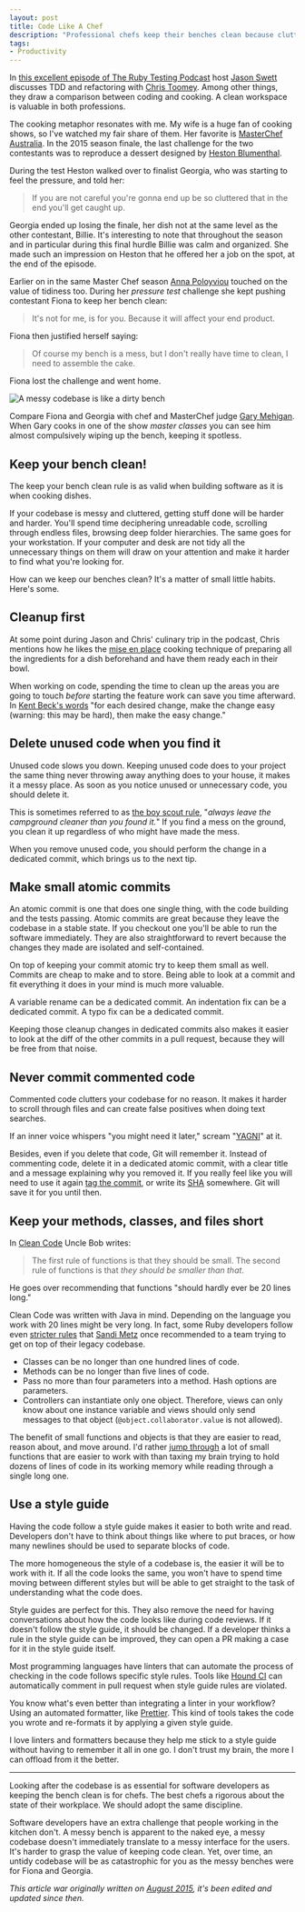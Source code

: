 ```yaml
---
layout: post
title: Code Like A Chef
description: "Professional chefs keep their benches clean because clutter will get in the way of their work. Software developers should do the same."
tags:
- Productivity
---
```


In [this excellent episode of The Ruby Testing Podcast](http://www.rubytestingpodcast.com/chris-toomey) host [Jason Swett](https://www.codewithjason.com/start-here/) discusses TDD and refactoring with [Chris Toomey](https://ctoomey.com/).
Among other things, they draw a comparison between coding and cooking.
A clean workspace is valuable in both professions.

The cooking metaphor resonates with me.
My wife is a huge fan of cooking shows, so I've watched my fair share of them.
Her favorite is [MasterChef Australia](https://tenplay.com.au/channel-ten/masterchef).
In the 2015 season finale, the last challenge for the two contestants was to reproduce a dessert designed by [Heston Blumenthal](https://en.wikipedia.org/wiki/Heston_Blumenthal).

During the test Heston walked over to finalist Georgia, who was starting to feel the pressure, and told her:

> If you are not careful you're gonna end up be so cluttered that in the end you'll get caught up.

Georgia ended up losing the finale, her dish not at the same level as the other contestant, Billie.
It's interesting to note that throughout the season and in particular during this final hurdle Billie was calm and organized.
She made such an impression on Heston that he offered her a job on the spot, at the end of the episode.

Earlier on in the same Master Chef season [Anna Poloyviou](http://annapolyviou.com/) touched on the value of tidiness too.
During her _pressure test_ challenge she kept pushing contestant Fiona to keep her bench clean:

> It's not for me, is for you. Because it will affect your end product. 

Fiona then justified herself saying:

> Of course my bench is a mess, but I don't really have time to clean, I need to assemble the cake.

Fiona lost the challenge and went home.

![A messy codebase is like a dirty bench](https://s3.amazonaws.com/mokacoding/2015-08-04-dirty-bench.png)

Compare Fiona and Georgia with chef and MasterChef judge [Gary Mehigan](https://en.wikipedia.org/wiki/Gary_Mehigan). 
When Gary cooks in one of the show _master classes_ you can see him almost compulsively wiping up the bench, keeping it spotless. 

## Keep your bench clean!

The keep your bench clean rule is as valid when building software as it is when cooking dishes.

If your codebase is messy and cluttered, getting stuff done will be harder and harder.
You'll spend time deciphering unreadable code, scrolling through endless files, browsing deep folder hierarchies.
The same goes for your workstation.
If your computer and desk are not tidy all the unnecessary things on them will draw on your attention and make it harder to find what you're looking for.

How can we keep our benches clean? It's a matter of small little habits. Here's some.

## Cleanup first

At some point during Jason and Chris' culinary trip in the podcast, Chris mentions how he likes the [mise en place](https://en.wikipedia.org/wiki/Mise_en_place) cooking technique of preparing all the ingredients for a dish beforehand and have them ready each in their bowl.

When working on code, spending the time to clean up the areas you are going to touch _before_ starting the feature work can save you time afterward. In [Kent Beck's words](https://twitter.com/KentBeck/status/250733358307500032) "for each desired change, make the change easy (warning: this may be hard), then make the easy change."

## Delete unused code when you find it

Unused code slows you down.
Keeping unused code does to your project the same thing never throwing away anything does to your house, it makes it a messy place.
As soon as you notice unused or unnecessary code, you should delete it.

This is sometimes referred to as [the boy scout rule](http://programmer.97things.oreilly.com/wiki/index.php/The_Boy_Scout_Rule), "_always leave the campground cleaner than you found it._"
If you find a mess on the ground, you clean it up regardless of who might have made the mess.

When you remove unused code, you should perform the change in a dedicated commit, which brings us to the next tip.

## Make small atomic commits

An atomic commit is one that does one single thing, with the code building and the tests passing.
Atomic commits are great because they leave the codebase in a stable state.
If you checkout one you'll be able to run the software immediately.
They are also straightforward to revert because the changes they made are isolated and self-contained.

On top of keeping your commit atomic try to keep them small as well.
Commits are cheap to make and to store.
Being able to look at a commit and fit everything it does in your mind is much more valuable.

A variable rename can be a dedicated commit.
An indentation fix can be a dedicated commit.
A typo fix can be a dedicated commit.

Keeping those cleanup changes in dedicated commits also makes it easier to look at the diff of the other commits in a pull request, because they will be free from that noise.

## Never commit commented code

Commented code clutters your codebase for no reason.
It makes it harder to scroll through files and can create false positives when doing text searches.

If an inner voice whispers "you might need it later," scream "[YAGNI](https://en.wikipedia.org/wiki/You_aren%27t_gonna_need_it)" at it.

Besides, even if you delete that code, Git will remember it.
Instead of commenting code, delete it in a dedicated atomic commit, with a clear title and a message explaining why you removed it.
If you really feel like you will need to use it again [tag the commit](https://git-scm.com/book/en/v2/Git-Basics-Tagging), or write its [SHA](https://schacon.github.io/gitbook/1_the_git_object_model.html) somewhere.
Git will save it for you until then.

## Keep your methods, classes, and files short

In [Clean Code](https://geni.us/cz8vB5) Uncle Bob writes:

> The first rule of functions is that they should be small. The second rule of functions is that _they should be smaller than that_.

He goes over recommending that functions "should hardly ever be 20 lines long."

Clean Code was written with Java in mind.
Depending on the language you work with 20 lines might be very long. 
In fact, some Ruby developers follow even [stricter rules](https://robots.thoughtbot.com/sandi-metz-rules-for-developers) that [Sandi Metz](http://www.sandimetz.com/) once recommended to a team trying to get on top of their legacy codebase.

- Classes can be no longer than one hundred lines of code.
- Methods can be no longer than five lines of code.
- Pass no more than four parameters into a method. Hash options are parameters.
- Controllers can instantiate only one object. Therefore, views can only know about one instance variable and views should only send messages to that object (`@object.collaborator.value` is not allowed).

The benefit of small functions and objects is that they are easier to read, reason about, and move around.
I'd rather [jump through](http://xcodetips.com/tips/ctrl-cmd-j-jump-to-definition.html) a lot of small functions that are easier to work with than taxing my brain trying to hold dozens of lines of code in its working memory while reading through a single long one.

## Use a style guide

Having the code follow a style guide makes it easier to both write and read. Developers don't have to think about things like where to put braces, or how many newlines should be used to separate blocks of code.

The more homogeneous the style of a codebase is, the easier it will be to work with it.
If all the code looks the same, you won't have to spend time moving between different styles but will be able to get straight to the task of understanding what the code does.

Style guides are perfect for this.
They also remove the need for having conversations about how the code looks like during code reviews.
If it doesn't follow the style guide, it should be changed.
If a developer thinks a rule in the style guide can be improved, they can open a PR making a case for it in the style guide itself.

Most programming languages have linters that can automate the process of checking in the code follows specific style rules.
Tools like [Hound CI](https://www.houndci.com/) can automatically comment in pull request when style guide rules are violated.

You know what's even better than integrating a linter in your workflow?
Using an automated formatter, like [Prettier](https://prettier.io/). 
This kind of tools takes the code you wrote and re-formats it by applying a given style guide.

I love linters and formatters because they help me stick to a style guide without having to remember it all in one go. 
I don't trust my brain, the more I can offload from it the better.

---

Looking after the codebase is as essential for software developers as keeping the bench clean is for chefs.
The best chefs a rigorous about the state of their workplace.
We should adopt the same discipline.

Software developers have an extra challenge that people working in the kitchen don't.
A messy bench is apparent to the naked eye, a messy codebase doesn't immediately translate to a messy interface for the users.
It's harder to grasp the value of keeping code clean.
Yet, over time, an untidy codebase will be as catastrophic for you as the messy benches were for Fiona and Georgia.

_This article war originally written on [August 2015](https://www.mokacoding.com/blog/keep-your-bench-clean/), it's been edited and updated since then._
